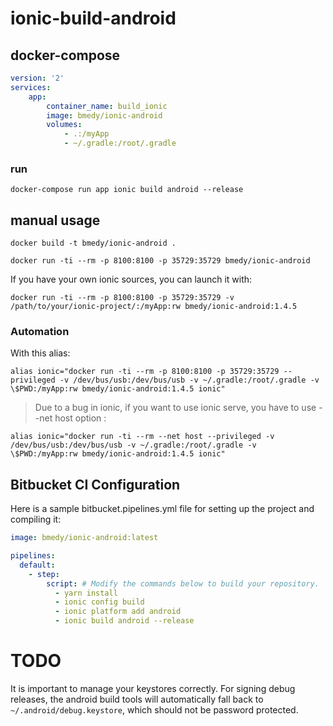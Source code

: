 # ionic-build-android

## docker-compose
```yaml
version: '2'
services:
    app:
        container_name: build_ionic
        image: bmedy/ionic-android
        volumes:
            - .:/myApp
            - ~/.gradle:/root/.gradle
```

### run
```
docker-compose run app ionic build android --release
```
## manual usage

```
docker build -t bmedy/ionic-android .
```

```
docker run -ti --rm -p 8100:8100 -p 35729:35729 bmedy/ionic-android
```
If you have your own ionic sources, you can launch it with:

```
docker run -ti --rm -p 8100:8100 -p 35729:35729 -v /path/to/your/ionic-project/:/myApp:rw bmedy/ionic-android:1.4.5
```

### Automation
With this alias:

```
alias ionic="docker run -ti --rm -p 8100:8100 -p 35729:35729 --privileged -v /dev/bus/usb:/dev/bus/usb -v ~/.gradle:/root/.gradle -v \$PWD:/myApp:rw bmedy/ionic-android:1.4.5 ionic"
```

> Due to a bug in ionic, if you want to use ionic serve, you have to use --net host option :

```
alias ionic="docker run -ti --rm --net host --privileged -v /dev/bus/usb:/dev/bus/usb -v ~/.gradle:/root/.gradle -v \$PWD:/myApp:rw bmedy/ionic-android:1.4.5 ionic"
```


## Bitbucket CI Configuration

Here is a sample bitbucket.pipelines.yml file for setting up the project and compiling it:

```yaml
image: bmedy/ionic-android:latest

pipelines:
  default:
    - step:
        script: # Modify the commands below to build your repository.
          - yarn install
          - ionic config build
          - ionic platform add android
          - ionic build android --release
```

# TODO
It is important to manage your keystores correctly. For signing debug releases, the android build tools will automatically fall back to `~/.android/debug.keystore`, which should not be password protected.
